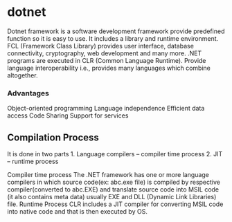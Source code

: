 # dotnet
Dotnet framework is a software development framework provide predefined function so it is easy to use.
It includes a library and runtime environment.
FCL (Framework Class Library) provides user interface, database connectivity, cryptography, web development and many more.
.NET programs are executed in CLR (Common Language Runtime).
Provide language interoperability i.e., provides many languages which combine altogether.

### Advantages
   Object-oriented programming
   Language independence
   Efficient data access
   Code Sharing 
    Support for services

## Compilation Process
   It is done in two parts
    1.	Language compilers – compiler time process
    2.	JIT – runtime process
    
Compiler time process
    The .NET framework has one or more language compilers in which source code(ex: abc.exe file) is compiled by respective compiler(converted to abc.EXE) and translate source code into MSIL code (it also contains meta data) usually EXE and DLL (Dynamic Link Libraries) file.
Runtime Process
       CLR includes a JIT compiler for converting MSIL code into native code and that is then executed by OS.
